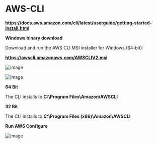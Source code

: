 # AWS-CLI

**https://docs.aws.amazon.com/cli/latest/userguide/getting-started-install.html**

**Windows binary download**

Download and run the AWS CLI MSI installer for Windows (64-bit):

**https://awscli.amazonaws.com/AWSCLIV2.msi**

![image](https://user-images.githubusercontent.com/91480603/217390683-063f4cb0-03f8-46a5-9d65-2127414faf37.png)

![image](https://user-images.githubusercontent.com/91480603/217390481-8aad1737-882f-454e-badc-3ca40c8fd158.png)

**64 Bit**

The CLI installs to **C:\Program Files\Amazon\AWSCLI**

**32 Bit**

The CLI installs to **C:\Program Files (x86)\Amazon\AWSCLI**

**Run AWS Configure**

![image](https://user-images.githubusercontent.com/91480603/217885671-8f1fa3b4-dcaa-4f1f-a390-e4ce806840f7.png)
